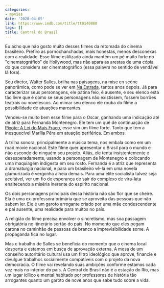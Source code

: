 ```yaml
---
categories:
- movies
date: '2020-04-05'
link: https://www.imdb.com/title/tt0140888
tags: []
title: Central do Brasil
---
```


Eu acho que não gosto muito desses filmes da retomada do cinema brasileiro. Prefiro as pornochanchadas, mais honestas, menos desconexas com a realidade. Esse filme estilizado ainda mantém um pé muito forte no "cinematográfico" de Hollywood, mas não apara as arestas de uma cópia do que considera ser cinematográfico (essa palavra no sentido de vendável lá fora).

Seu diretor, Walter Salles, brilha nas paisagens, na mise en scène panorâmica, como pode se ver em [Na Estrada], tantos anos depois. Já para caracterizar seus personagens, ele patina feio, é ausente, e seu elenco está tão livre que é como se seus personagens não existissem, fossem borrões teatrais ou novelescos. Ao mimar seu elenco ele rouba do filme a possibilidade de atuações marcantes.

Vendeu-se muito bem esse filme para o Oscar, ganhando uma indicação até de atriz para Fernanda Montenegro. Ele tem um quê de continuação de [Pixote: A Lei do Mais Fraco], esse sim um filme forte. Tanto que tem a inesquecível Marília Pêra em atuação periférica. Em ambos.

A trilha sonora, principalmente a música tema, nos embala como em um road movie nacional. Este filme quer apresentar o Brasil para o mundo e não esconde de ninguém seu projeto. Aliás, ele tenta insistentemente e desesperadamente, usando a personagem de Montenegro e colocando uma maquiagem indigesta em seu rosto. Fernanda é a atriz que representa a dramaturgia nacional, e para um brasileiro vê-la em uma novela glamurizada é vergonha alheia demais. Para uma elite socialista talvez seja aceitável, ver um fio de esperança de sair do complexo de vira-lata enaltecendo a miséria inerente do espírito nacional.

Os dois personagens principais dessa história não são flor que se cheire. Ela é uma ex-professora primária que se aproveita das pessoas que não sabem ler. Ele é um garoto arrogante criado por uma mãe condescendente e pai ausente, uma realidade para muitos no país.

A religião do filme precisa envolver o sincretismo, mas soa passagem obrigatória no itinerário sertão do país. No momento que eles pegam carona no caminhão de pessoas de branco a imprevisibilidade some. A propaganda fica no lugar.

Mas o trabalho de Salles se beneficia do momento que o cinema local desperta e estamos em busca de aprovação externa. A mesa de um conselho autoritário cultural usa um filtro ideológico que aprove, financie e divulgue trabalhos socialmente compatíveis com o projeto da nova democracia. O filme vai revelando suas ambições conforme estamos cada vez mais no interior do país. A Central do Brasil não é a estação do Rio, mas um lugar idílico e mental habitado por professores de história tão arrogantes quanto um garoto de nove anos que sabe tudo sobre a vida.

[Na Estrada]: /na-estrada
[Pixote: A Lei do Mais Fraco]: /pixote-a-lei-do-mais-fraco